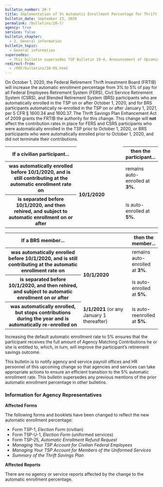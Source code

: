 ```yaml
---
bulletin_number: 20-7
title: Implementation of 5% Automatic Enrollment Percentage for Thrift Savings Plan Participants
bulletin_date: September 23, 2020
permalink: /bulletins/20-7/
agency: true
service: false
bulletin_chapter:
  - 2, General information
bulletin_topic:
  - General information
supersedes:
  - This bulletin supersedes TSP Bulletin 19-4, Announcement of Upcoming Change to the Automatic Enrollment Percentage for Thrift Savings Plan Participants, dated June 6, 2019, and TSP Bulletin 19-U-2, Announcement of Upcoming Change to the Automatic Enrollment Percentage for Thrift Savings Plan Participants – UPDATED, dated July 31, 2019.
redirect-from:
  - /PDF/bulletins/20-05.html
---
```


On October 1, 2020, the Federal Retirement Thrift Investment Board (FRTIB) will increase the automatic enrollment percentage from 3% to 5% of pay for all Federal Employees Retirement System (FERS), Civil Service Retirement System (CSRS), and Blended Retirement System (BRS) participants who are automatically enrolled in the TSP on or after October 1, 2020, and for BRS participants automatically re-enrolled in the TSP on or after January 1, 2021, per 5 CFR § 1600.34 and 1600.37. The Thrift Savings Plan Enhancement Act of 2009 grants the FRTIB the authority for this change. This change will **not** affect the contribution rates in place for FERS and CSRS participants who were automatically enrolled in the TSP prior to October 1, 2020, or BRS participants who were automatically enrolled prior to October 1, 2020, and did not terminate their contributions.

<table class="center">
<colgroup>
<col style="width: 24rem;">
<col style="width: 14rem;">
</colgroup>
<thead>
<tr>
<th scope="col">If a civilian participant...</th>
<td scope="col" class="center"></td>
<th scope="col" class="center">then the participant...</th>
</tr>
</thead>
<tbody>
<tr>
<th scope="row" markdown="1">was automatically enrolled before <strong>10/1/2020</strong>, and is still contributing at the automatic enrollment rate on</th>
<td rowspan="2"><strong>10/1/2020</strong></td>
<td>remains auto-enrolled at <strong>3%</strong>.</td>
</tr>
<tr>
<th scope="row" markdown="1">is separated before <strong>10/1/2020</strong>, and then rehired, and subject to automatic enrollment on or after</th>
<td>is auto-enrolled at <strong>5%</strong>.</td>
</tr>
</tbody>
</table>

<table class="center">
<colgroup>
<col style="width: 24rem;">
<col style="width: 14rem;">
</colgroup>
<thead>
  <tr>
    <th scope="col">If a BRS member...</th>
    <th scope="col" class="center"></th>
    <th scope="col" class="center">then the member...</th>
  </tr>
</thead>

  <tbody>
  <tr>
    <th scope="row" markdown="1">was automatically enrolled before <strong>10/1/2020</strong>, and is still contributing at the automatic enrollment rate on</th>
    <td rowspan="2"><strong>10/1/2020</strong></td>
    <td>remains auto-enrolled at <strong>3%</strong>.</td>
  </tr>
  <tr>
    <th scope="row">is separated before <strong>10/1/2020</strong>, and then rehired, and subject to automatic enrollment on or after</th>
    <td>is auto-enrolled at <strong>5%</strong>.</td>
  </tr>
  <tr>
    <th scope="row">was automatically enrolled, but stops contributions during the year and is automatically <strong>re</strong>-enrolled on</th>
    <td><strong>1/1/2021</strong> (or any January 1 thereafter)</td>
    <td>is auto-reenrolled at <strong>5%</strong>.</td>
  </tr>
</tbody>
</table>

Increasing the default automatic enrollment rate to 5% ensures that the participant receives the full amount of Agency Matching Contributions he or she is entitled to, which, in turn, will improve the participant’s retirement savings outcome.

This bulletin is to notify agency and service payroll offices and HR personnel of this upcoming change so that agencies and services can take appropriate actions to ensure an efficient transition to the 5% automatic enrollment rate. This bulletin supersedes any previous mentions of the prior automatic enrollment percentage in other bulletins.

### Information for Agency Representatives

**Affected Forms**

The following forms and booklets have been changed to reflect the new automatic enrollment percentage:

- Form TSP-1, _Election Form_ (civilian) 	
- Form TSP-U-1, _Election Form_ (uniformed services)
- Form TSP-25, _Automatic Enrollment Refund Request_
- _Managing Your TSP Account for Civilian Federal Employees_
- _Managing Your TSP Account for Members of the Uniformed Services_
- _Summary of the Thrift Savings Plan_

**Affected Reports**

There are no agency or service reports affected by the change to the automatic enrollment percentage.

<!-- CONTENT END -->
